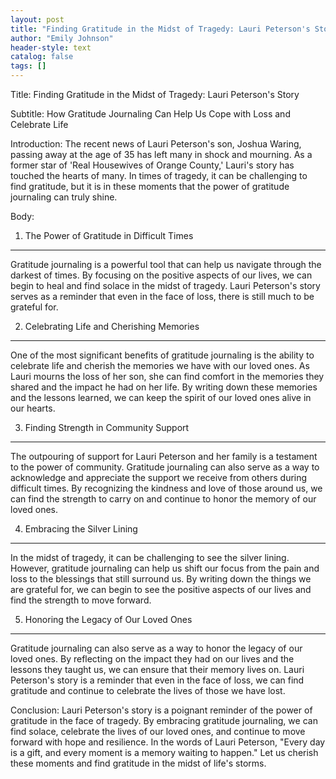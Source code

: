 ```yaml
---
layout: post
title: "Finding Gratitude in the Midst of Tragedy: Lauri Peterson's Story"
author: "Emily Johnson"
header-style: text
catalog: false
tags: []
---
```


Title: Finding Gratitude in the Midst of Tragedy: Lauri Peterson's Story

Subtitle: How Gratitude Journaling Can Help Us Cope with Loss and Celebrate Life

Introduction:
The recent news of Lauri Peterson's son, Joshua Waring, passing away at the age of 35 has left many in shock and mourning. As a former star of 'Real Housewives of Orange County,' Lauri's story has touched the hearts of many. In times of tragedy, it can be challenging to find gratitude, but it is in these moments that the power of gratitude journaling can truly shine.

Body:

1. The Power of Gratitude in Difficult Times
----------------------------------------------

Gratitude journaling is a powerful tool that can help us navigate through the darkest of times. By focusing on the positive aspects of our lives, we can begin to heal and find solace in the midst of tragedy. Lauri Peterson's story serves as a reminder that even in the face of loss, there is still much to be grateful for.

2. Celebrating Life and Cherishing Memories
-------------------------------------------

One of the most significant benefits of gratitude journaling is the ability to celebrate life and cherish the memories we have with our loved ones. As Lauri mourns the loss of her son, she can find comfort in the memories they shared and the impact he had on her life. By writing down these memories and the lessons learned, we can keep the spirit of our loved ones alive in our hearts.

3. Finding Strength in Community Support
----------------------------------------

The outpouring of support for Lauri Peterson and her family is a testament to the power of community. Gratitude journaling can also serve as a way to acknowledge and appreciate the support we receive from others during difficult times. By recognizing the kindness and love of those around us, we can find the strength to carry on and continue to honor the memory of our loved ones.

4. Embracing the Silver Lining
-----------------------------

In the midst of tragedy, it can be challenging to see the silver lining. However, gratitude journaling can help us shift our focus from the pain and loss to the blessings that still surround us. By writing down the things we are grateful for, we can begin to see the positive aspects of our lives and find the strength to move forward.

5. Honoring the Legacy of Our Loved Ones
----------------------------------------

Gratitude journaling can also serve as a way to honor the legacy of our loved ones. By reflecting on the impact they had on our lives and the lessons they taught us, we can ensure that their memory lives on. Lauri Peterson's story is a reminder that even in the face of loss, we can find gratitude and continue to celebrate the lives of those we have lost.

Conclusion:
Lauri Peterson's story is a poignant reminder of the power of gratitude in the face of tragedy. By embracing gratitude journaling, we can find solace, celebrate the lives of our loved ones, and continue to move forward with hope and resilience. In the words of Lauri Peterson, "Every day is a gift, and every moment is a memory waiting to happen." Let us cherish these moments and find gratitude in the midst of life's storms.